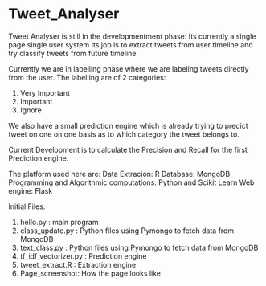 # Tweet_Analyser

Tweet Analyser is still in the developmentment phase:
Its currently a single page single user system
Its job is to extract tweets from user timeline and try classify tweets from future timeline

Currently we are in labelling phase where we are labeling tweets directly from the user.
The labelling are of 2 categories:
1. Very Important
2. Important
3. Ignore

We also have a small prediction engine which is already trying to predict tweet on one on one basis as to which category the tweet belongs to.

Current Development is to calculate the Precision and Recall for the first Prediction engine.

The platform used here are:
Data Extracion: R
Database: MongoDB
Programming and Algorithmic computations: Python and Scikit Learn
Web engine: Flask

Initial Files:
1. hello.py  : main program
2. class_update.py : Python files using Pymongo to fetch data from MongoDB
3. text_class.py : Python files using Pymongo to fetch data from MongoDB
4. tf_idf_vectorizer.py : Prediction engine
5. tweet_extract.R : Extraction engine
6. Page_screenshot: How the page looks like